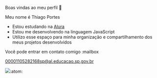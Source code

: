 Boas vindas ao meu perfil 🖤

Meu nome é Thiago Portes

- Estou estudando na [Alura](https://www.alura.com.br)
- Estou me desenvolvendo na linguagem JavaScript
- Utilizo esse espaço para minha organização e compartilhamento dos meus projetos desenvolvidos

Você pode entrar em contato comigo :mailbox

00001105282168sp@al.educacao.sp.gov.br 

![](https://tenor.com/pt-BR/view/kratos-gif-26437511
):atom:

 
